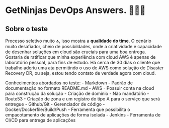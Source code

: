 # GetNinjas DevOps Answers. 🚀🚀🚀


## Sobre o teste
Processo seletivo muito 🔝, isso mostra a **qualidade do time**. O cenário muito desafiador, cheio de possibildades, onde a criatividade e capacidade de desenhar soluções em cloud são cruciais para uma boa entrega. 
Gostaria de ratificar que minha experiência com cloud AWS é apenas de laboratório pessoal, para fins de estudo. Há cerca de 30 dias o cliente que trabalho aderiu uma ata permitindo o uso de AWS como solução de Disaster Recovery DR, ou seja, estou tendo contato de verdade agora com cloud. 

Conhecimentos abordados no teste:
    - Markdown - Padrão de documentação no formato README.md
    - AWS - Possuir conta na cloud para construção da solução
    - Criação de domínio - Não mandatório
    - Route53 - Criação de zona e um registro do tipo A para o serviço que será entregue
    - Github/Git - Gerenciador de código 
    - Docker/Dockerfile/Build/Push - Ferramenta que possibilita o empacotamento de aplicações de forma isolada
    - Jenkins - Ferramenta de CI/CD para entrega de aplicações

